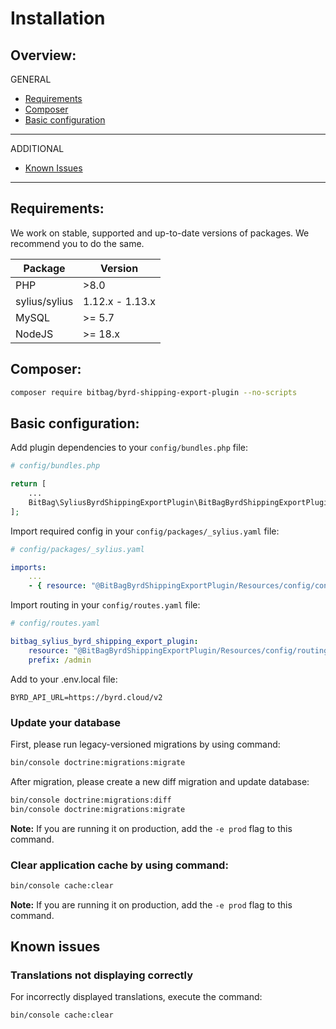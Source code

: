 # Installation

## Overview:
GENERAL
- [Requirements](#requirements)
- [Composer](#composer)
- [Basic configuration](#basic-configuration)
---
ADDITIONAL
- [Known Issues](#known-issues)
---

## Requirements:
We work on stable, supported and up-to-date versions of packages. We recommend you to do the same.

| Package       | Version         |
|---------------|-----------------|
| PHP           | \>8.0           |
| sylius/sylius | 1.12.x - 1.13.x |
| MySQL         | \>= 5.7         |
| NodeJS        | \>= 18.x        |

## Composer:
```bash
composer require bitbag/byrd-shipping-export-plugin --no-scripts
```

## Basic configuration:
Add plugin dependencies to your `config/bundles.php` file:

```php
# config/bundles.php

return [
    ...
    BitBag\SyliusByrdShippingExportPlugin\BitBagByrdShippingExportPlugin::class => ['all' => true],
];
```

Import required config in your `config/packages/_sylius.yaml` file:

```yaml
# config/packages/_sylius.yaml

imports:
    ...
    - { resource: "@BitBagByrdShippingExportPlugin/Resources/config/config.yaml" }
```

Import routing in your `config/routes.yaml` file:
```yaml
# config/routes.yaml

bitbag_sylius_byrd_shipping_export_plugin:
    resource: "@BitBagByrdShippingExportPlugin/Resources/config/routing.yaml"
    prefix: /admin
```

Add to your .env.local file:
```env
BYRD_API_URL=https://byrd.cloud/v2
```

### Update your database
First, please run legacy-versioned migrations by using command:
```bash
bin/console doctrine:migrations:migrate
```

After migration, please create a new diff migration and update database:
```bash
bin/console doctrine:migrations:diff
bin/console doctrine:migrations:migrate
```
**Note:** If you are running it on production, add the `-e prod` flag to this command.

### Clear application cache by using command:
```bash
bin/console cache:clear
```
**Note:** If you are running it on production, add the `-e prod` flag to this command.

## Known issues
### Translations not displaying correctly
For incorrectly displayed translations, execute the command:
```bash
bin/console cache:clear
```
